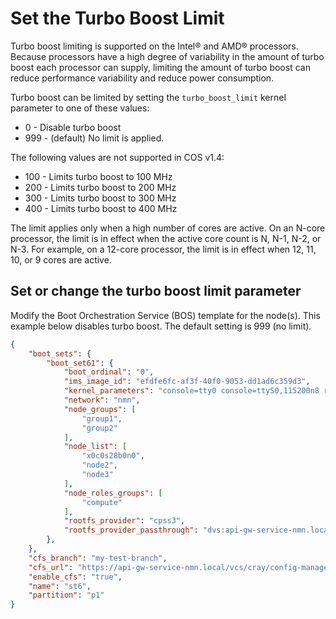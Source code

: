 # Set the Turbo Boost Limit

Turbo boost limiting is supported on the Intel® and AMD® processors. Because processors have a high degree of variability in the amount of turbo boost each processor can supply, limiting the amount
of turbo boost can reduce performance variability and reduce power consumption.

Turbo boost can be limited by setting the `turbo_boost_limit` kernel parameter to one of these values:

- 0 - Disable turbo boost
- 999 - \(default\) No limit is applied.

The following values are not supported in COS v1.4:

- 100 - Limits turbo boost to 100 MHz
- 200 - Limits turbo boost to 200 MHz
- 300 - Limits turbo boost to 300 MHz
- 400 - Limits turbo boost to 400 MHz

The limit applies only when a high number of cores are active. On an N-core processor, the limit is in effect when the active core count is N, N-1, N-2, or N-3. For example, on a 12-core processor,
the limit is in effect when 12, 11, 10, or 9 cores are active.

## Set or change the turbo boost limit parameter

Modify the Boot Orchestration Service \(BOS\) template for the node\(s\). This example below disables turbo boost. The default setting is 999 \(no limit\).

```json
{
    "boot_sets": {
        "boot_set61": {
            "boot_ordinal": "0",
            "ims_image_id": "efdfe6fc-af3f-40f0-9053-dd1ad6c359d3",
            "kernel_parameters": "console=tty0 console=ttyS0,115200n8 root=crayfs imagename=/SLES15 selinux=0 rd.shell rd.net.timeout.carrier=40 rd.retry=40 ip=dhcp rd.neednet=1 crashkernel=256M turbo_boost_limit=0",
            "network": "nmn",
            "node_groups": [
                "group1",
                "group2"
            ],
            "node_list": [
                "x0c0s28b0n0",
                "node2",
                "node3"
            ],
            "node_roles_groups": [
                "compute"
            ],
            "rootfs_provider": "cpss3",
            "rootfs_provider_passthrough": "dvs:api-gw-service-nmn.local:300:nmn0"
        },
    },
    "cfs_branch": "my-test-branch",
    "cfs_url": "https://api-gw-service-nmn.local/vcs/cray/config-management.git",
    "enable_cfs": "true",
    "name": "st6",
    "partition": "p1"
}
```

